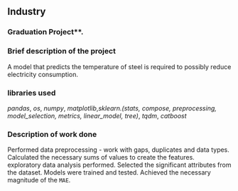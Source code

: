 ## Industry
### Graduation Project**.

### Brief description of the project
A model that predicts the temperature of steel is required to possibly reduce electricity consumption.

### libraries used
*pandas*, *os*, *numpy*, *matplotlib*,*sklearn.(stats, compose, preprocessing, model_selection, metrics, linear_model, tree)*, *tqdm*, *catboost*

### Description of work done
Performed data preprocessing - work with gaps, duplicates and data types. Calculated the necessary sums of values to create the features.  
exploratory data analysis performed. Selected the significant attributes from the dataset. Models were trained and tested. Achieved the necessary magnitude of the `MAE`.
